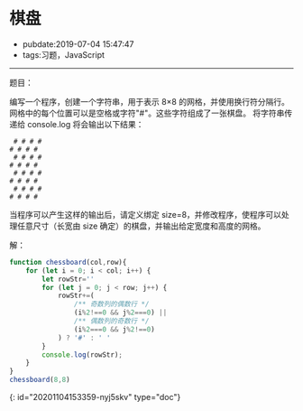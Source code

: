 # 棋盘

- pubdate:2019-07-04 15:47:47
- tags:习题，JavaScript

---

题目：

编写一个程序，创建一个字符串，用于表示 8×8 的网格，并使用换行符分隔行。网格中的每个位置可以是空格或字符"#"。这些字符组成了一张棋盘。
将字符串传递给 console.log 将会输出以下结果：

```text
 # # # #
# # # #
 # # # #
# # # #
 # # # #
# # # #
 # # # #
# # # #
```

当程序可以产生这样的输出后，请定义绑定 size=8，并修改程序，使程序可以处理任意尺寸（长宽由 size 确定）的棋盘，并输出给定宽度和高度的网格。

解：

````javascript
function chessboard(col,row){
    for (let i = 0; i < col; i++) {
        let rowStr=''
        for (let j = 0; j < row; j++) {
            rowStr+=(
                /** 奇数列的偶数行 */
                (i%2!==0 && j%2===0) ||
                /** 偶数列的奇数行 */
                (i%2===0 && j%2!==0)
            ) ? '#' : ' '
        }
        console.log(rowStr);
    }
}
chessboard(8,8)
````


{: id="20201104153359-nyj5skv" type="doc"}
